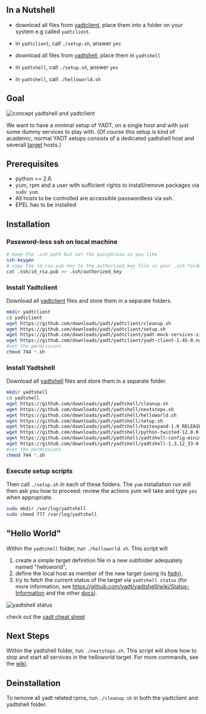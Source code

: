## In a Nutshell
* download all files from [yadtclient](https://github.com/yadt/yadtclient/downloads), place them into a folder on your system e.g called `yadtclient`.

* in `yadtclient`, call `./setup.sh`, answer `yes`
* download all files from [yadtshell](https://github.com/yadt/yadtshell/downloads), place them in `yadtshell`
* in `yadtshell`, call `./setup.sh`, answer `yes`
* in `yadtshell`, call `./helloworld.sh`

## Goal

![concept yadtshell and yadtclient](https://github.com/downloads/yadt/yadtshell/yadtshell_to_yadtclient.png)

We want to have a minimal setup of YADT, on a single host and with just some dummy services to play with.
(Of course this setup is kind of academic; 
   normal YADT setups consists of a dedicated yadtshell host and severall [target](https://github.com/yadt/yadtshell/wiki/Target) hosts.)

## Prerequisites
* python >= 2.6.
* yum, rpm and a user with sufficient rights to install/remove packages via `sudo yum`.
* All hosts to be controlled are accessible passwordless via ssh.
* EPEL has to be installed

## Installation

### Password-less ssh on local machine
```bash
# keep the .ssh path but set the passphrase as you like
ssh-keygen
# copy the id_rsa.pub key to the authorized_key file in your .ssh folder (home directory)
cat .ssh/id_rsa.pub >> .ssh/authorized_key
```

### Install Yadtclient
Download all [yadtclient](https://github.com/yadt/yadtclient/downloads) files and
store them in a separate folders.

```bash
mkdir yadtclient
cd yadtclient
wget https://github.com/downloads/yadt/yadtclient/cleanup.sh 
wget https://github.com/downloads/yadt/yadtclient/setup.sh
wget https://github.com/downloads/yadt/yadtclient/yadt-mock-services-simple-1.5-1.noarch.rpm
wget https://github.com/downloads/yadt/yadtclient/yadt-client-1.45-0.noarch.rpm
#set the permissions
chmod 744 *.sh
```

### Install Yadtshell
Download all [yadtshell](https://github.com/yadt/yadtshell/downloads) files and
store them in a separate folder.

```bash
mkdir yadtshell
cd yadtshell
wget https://github.com/downloads/yadt/yadtshell/cleanup.sh
wget https://github.com/downloads/yadt/yadtshell/nextsteps.sh
wget https://github.com/downloads/yadt/yadtshell/helloworld.sh
wget https://github.com/downloads/yadt/yadtshell/setup.sh
wget https://github.com/downloads/yadt/yadtshell/hostexpand-1.0_RELEASE-1.noarch.rpm
wget https://github.com/downloads/yadt/yadtshell/python-twisted-12.0.0-4.el6.is24.noarch.rpm
wget https://github.com/downloads/yadt/yadtshell/yadtshell-config-minimal-1.0-0.noarch.rpm
wget https://github.com/downloads/yadt/yadtshell/yadtshell-1.3.12_33-0.el6.noarch.rpm
#set the permissions
chmod 744 *.sh
```

### Execute setup scripts

Then call `./setup.sh` in each of these folders.
The `yum` installation run will then ask you how to proceed: review the actions yum will take
and type `yes` when appropriate.

```bash
sudo mkdir /var/log/yadtshell
sudo chmod 777 /var/log/yadtshell
```

## "Hello World"
Within the `yadtshell` folder, run `./helloworld.sh`.
This script will

1. create a simple target definition file in a new subfolder adequately named "helloworld",
2. define the local host as member of the new target (using its [fqdn](http://en.wikipedia.org/wiki/Fully_qualified_domain_name)), 
3. try to fetch the current status of the target via `yadtshell status` (for more information, see
https://github.com/yadt/yadtshell/wiki/Status-Information and the other [docs](https://github.com/yadt/yadtshell/wiki)).

![yadtshell status](https://github.com/downloads/yadt/yadtshell/yadtshell_status.png)

check out the [yadt cheat sheet](https://github.com/yadt/cheatsheet/downloads)

## Next Steps
Within the yadtshell folder, run `./nextsteps.sh`.
This script will show how to stop and start all services in the helloworld target.
For more commands, see the [wiki](https://github.com/yadt/yadtshell/wiki).

## Deinstallation
To remove all yadt related rpms, run `./cleanup.sh` in both the yadtclient and yadtshell folder.